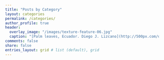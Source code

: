 ```yaml
---
title: "Posts by Category"
layout: categories
permalink: /categories/
author_profile: true
header:
  overlay_image: "/images/texture-feature-06.jpg"
  caption: "[Palm leaves, Ecuador. Diego J. Lizcano](http://500px.com/dlizcano)"
comments: false
share: false
entries_layout: grid # list (default), grid
---
```

